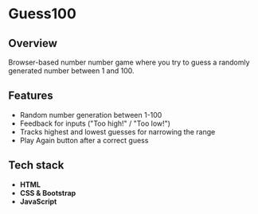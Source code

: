 # Guess100

## Overview
Browser-based number number game where you try to guess a randomly generated number between 1 and 100. 

## Features
- Random number generation between 1-100
- Feedback for inputs ("Too high!" / "Too low!") 
- Tracks highest and lowest guesses for narrowing the range
- Play Again button after a correct guess

## Tech stack
- **HTML** 
- **CSS & Bootstrap** 
- **JavaScript** 

